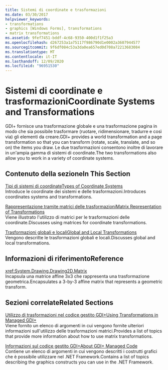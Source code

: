 ```yaml
---
title: Sistemi di coordinate e trasformazioni
ms.date: 03/30/2017
helpviewer_keywords:
- transformations
- graphics [Windows Forms], transformations
- matrix transformations
ms.assetid: 9fef7451-bddf-4c68-9350-400d1f1f25a3
ms.openlocfilehash: d267253a1a75117f986790d1e0002a3607944577
ms.sourcegitcommit: 9f6df084c53a3da0ea657ed0d708a72213683084
ms.translationtype: MT
ms.contentlocale: it-IT
ms.lasthandoff: 12/09/2020
ms.locfileid: "96951530"
---
```

# <a name="coordinate-systems-and-transformations"></a><span data-ttu-id="bb81a-102">Sistemi di coordinate e trasformazioni</span><span class="sxs-lookup"><span data-stu-id="bb81a-102">Coordinate Systems and Transformations</span></span>
<span data-ttu-id="bb81a-103">GDI+ fornisce una trasformazione globale e una trasformazione pagina in modo che sia possibile trasformare (ruotare, ridimensionare, tradurre e così via) gli elementi da creare.</span><span class="sxs-lookup"><span data-stu-id="bb81a-103">GDI+ provides a world transformation and a page transformation so that you can transform (rotate, scale, translate, and so on) the items you draw.</span></span> <span data-ttu-id="bb81a-104">Le due trasformazioni consentono inoltre di lavorare in un'ampia gamma di sistemi di coordinate.</span><span class="sxs-lookup"><span data-stu-id="bb81a-104">The two transformations also allow you to work in a variety of coordinate systems.</span></span>  
  
## <a name="in-this-section"></a><span data-ttu-id="bb81a-105">Contenuto della sezione</span><span class="sxs-lookup"><span data-stu-id="bb81a-105">In This Section</span></span>  
 [<span data-ttu-id="bb81a-106">Tipi di sistemi di coordinate</span><span class="sxs-lookup"><span data-stu-id="bb81a-106">Types of Coordinate Systems</span></span>](types-of-coordinate-systems.md)  
 <span data-ttu-id="bb81a-107">Introduce le coordinate dei sistemi e delle trasformazioni.</span><span class="sxs-lookup"><span data-stu-id="bb81a-107">Introduces coordinates systems and transformations.</span></span>  
  
 [<span data-ttu-id="bb81a-108">Rappresentazione tramite matrici delle trasformazioni</span><span class="sxs-lookup"><span data-stu-id="bb81a-108">Matrix Representation of Transformations</span></span>](matrix-representation-of-transformations.md)  
 <span data-ttu-id="bb81a-109">Viene illustrato l'utilizzo di matrici per le trasformazioni delle coordinate.</span><span class="sxs-lookup"><span data-stu-id="bb81a-109">Discusses using matrices for coordinate transformations.</span></span>  
  
 [<span data-ttu-id="bb81a-110">Trasformazioni globali e locali</span><span class="sxs-lookup"><span data-stu-id="bb81a-110">Global and Local Transformations</span></span>](global-and-local-transformations.md)  
 <span data-ttu-id="bb81a-111">Vengono descritte le trasformazioni globali e locali.</span><span class="sxs-lookup"><span data-stu-id="bb81a-111">Discusses global and local transformations.</span></span>  
  
## <a name="reference"></a><span data-ttu-id="bb81a-112">Informazioni di riferimento</span><span class="sxs-lookup"><span data-stu-id="bb81a-112">Reference</span></span>  
 <xref:System.Drawing.Drawing2D.Matrix>  
 <span data-ttu-id="bb81a-113">Incapsula una matrice affine 3x3 che rappresenta una trasformazione geometrica.</span><span class="sxs-lookup"><span data-stu-id="bb81a-113">Encapsulates a 3-by-3 affine matrix that represents a geometric transform.</span></span>  
  
## <a name="related-sections"></a><span data-ttu-id="bb81a-114">Sezioni correlate</span><span class="sxs-lookup"><span data-stu-id="bb81a-114">Related Sections</span></span>  
 [<span data-ttu-id="bb81a-115">Utilizzo di trasformazioni nel codice gestito GDI+</span><span class="sxs-lookup"><span data-stu-id="bb81a-115">Using Transformations in Managed GDI+</span></span>](using-transformations-in-managed-gdi.md)  
 <span data-ttu-id="bb81a-116">Viene fornito un elenco di argomenti in cui vengono fornite ulteriori informazioni sull'utilizzo delle trasformazioni matrici.</span><span class="sxs-lookup"><span data-stu-id="bb81a-116">Provides a list of topics that provide more information about how to use matrix transformations.</span></span>  
  
 [<span data-ttu-id="bb81a-117">Informazioni sul codice gestito GDI+</span><span class="sxs-lookup"><span data-stu-id="bb81a-117">About GDI+ Managed Code</span></span>](about-gdi-managed-code.md)  
 <span data-ttu-id="bb81a-118">Contiene un elenco di argomenti in cui vengono descritti i costrutti grafici che è possibile utilizzare nel .NET Framework.</span><span class="sxs-lookup"><span data-stu-id="bb81a-118">Contains a list of topics describing the graphics constructs you can use in the .NET Framework.</span></span>
